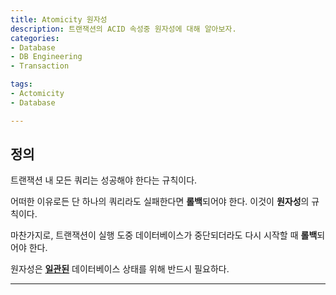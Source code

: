 ```yaml
---
title: Atomicity 원자성
description: 트랜잭션의 ACID 속성중 원자성에 대해 알아보자.
categories:
- Database
- DB Engineering
- Transaction

tags:
- Actomicity
- Database

---
```


<!-- more -->

## 정의

트랜잭션 내 모든 쿼리는 성공해야 한다는 규칙이다.

어떠한 이유로든 단 하나의 쿼리라도 실패한다면 **롤백**되어야 한다. 이것이 **원자성**의 규칙이다.

마찬가지로, 트랜잭션이 실행 도중 데이터베이스가 중단되더라도 다시 시작할 때 **롤백**되어야 한다.

원자성은 **<u>일관된</u>** 데이터베이스 상태를 위해 반드시 필요하다.

---
